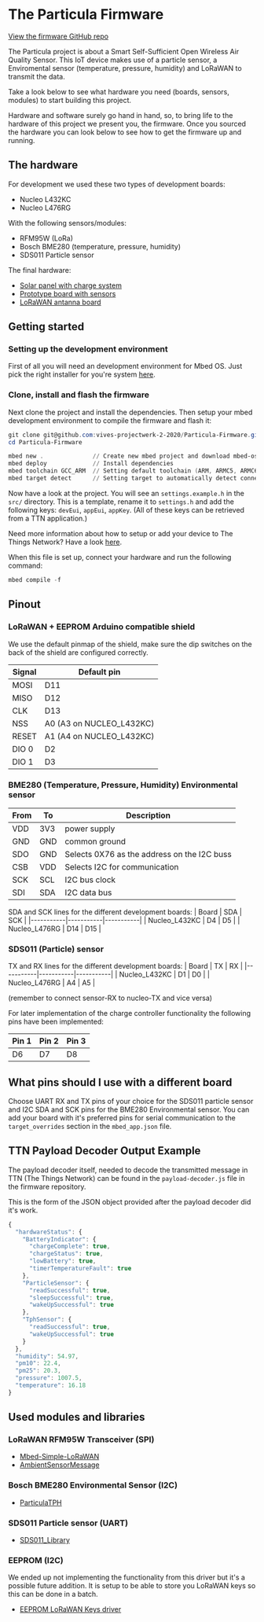 # The Particula Firmware

[View the firmware GitHub repo](https://github.com/vives-projectwerk-2-2020/Particula-Firmware)

The Particula project is about a Smart Self-Sufficient
Open Wireless Air Quality Sensor.
This IoT device makes use of a particle sensor,
a Enviromental sensor (temperature, pressure, humidity) and LoRaWAN to transmit the data.

Take a look below to see what hardware you need (boards, sensors, modules)
to start building this project.

Hardware and software surely go hand in hand, so, to bring life to the hardware
of this project we present you, the firmware. Once you sourced the hardware
you can look below to see how to get the firmware up and running.

## The hardware

For development we used these two types of development boards:

- Nucleo L432KC
- Nucleo L476RG

With the following sensors/modules:

- RFM95W (LoRa)
- Bosch BME280 (temperature, pressure, humidity)
- SDS011 Particle sensor

The final hardware:

- [Solar panel with charge system](https://github.com/vives-projectwerk-2-2020/FinalSolarChargeSystem)
- [Prototype board with sensors](https://github.com/vives-projectwerk-2-2020/Prototype_Board_Niels.git)
- [LoRaWAN antanna board](https://github.com/vives-projectwerk-2-2020/LoRaWAN-antenna.git)

## Getting started

### Setting up the development environment

First of all you will need an development environment for Mbed OS.
Just pick the right installer for you're system [here](https://os.mbed.com/docs/mbed-os/v5.15/tools/installation-and-setup.html).

### Clone, install and flash the firmware

Next clone the project and install the dependencies.
Then setup your mbed development environment to compile the firmware and flash it:

```PowerShell
git clone git@github.com:vives-projectwerk-2-2020/Particula-Firmware.git
cd Particula-Firmware

mbed new .              // Create new mbed project and download mbed-os library
mbed deploy             // Install dependencies
mbed toolchain GCC_ARM  // Setting default toolchain (ARM, ARMC5, ARMC6, IAR, GCC_ARM)
mbed target detect      // Setting target to automatically detect connected device
```

Now have a look at the project.
You will see an `settings.example.h` in the `src/` directory.
This is a template, rename it to `settings.h` and add the following keys:
`devEui`, `appEui`, `appKey`.
(All of these keys can be retrieved from a TTN application.)

Need more information about how to setup or add your device to The Things Network?
Have a look [here](../ttn/).

When this file is set up, connect your hardware and run the following command:

```PowerShell
mbed compile -f
```

## Pinout

### LoRaWAN + EEPROM Arduino compatible shield

We use the default pinmap of the shield, make sure the dip switches on the back
of the shield are configured correctly.

| Signal | Default pin
|--|--|
| MOSI | D11  |
| MISO | D12  |
| CLK | D13 |
| NSS | A0 (A3 on NUCLEO_L432KC)  |
| RESET | A1 (A4 on NUCLEO_L432KC)  |
| DIO 0 | D2  |
| DIO 1 | D3  |

### BME280 (Temperature, Pressure, Humidity) Environmental sensor

| From    | To       | Description         |
|------------|------------|---------------------|
| VDD        | 3V3        | power supply        |
| GND        | GND        | common ground       |
| SDO        | GND        | Selects 0X76 as the address on the I2C buss    |
| CSB        | VDD        | Selects I2C for communication |
| SCK        | SCL        | I2C bus clock |
| SDI        | SDA        | I2C data bus  |

SDA and SCK lines for the different development boards:
| Board     | SDA       | SCK       |
|-----------|-----------|-----------|
| Nucleo_L432KC | D4 | D5 |
| Nucleo_L476RG | D14 | D15 |

### SDS011 (Particle) sensor

TX and RX lines for the different development boards:
| Board     | TX     | RX      |
|-----------|-----------|-----------|
| Nucleo_L432KC | D1 | D0 |
| Nucleo_L476RG | A4 | A5 |

(remember to connect sensor-RX to nucleo-TX and vice versa)

For later implementation of the charge controller functionality the following
pins have been implemented:

| Pin 1 | Pin 2 | Pin 3 |
|---|---|---|
| D6 | D7 | D8 |

## What pins should I use with a different board

Choose UART RX and TX pins of your choice for the SDS011 particle sensor
and I2C SDA and SCK pins for the BME280 Environmental sensor.
You can add your board with it's preferred pins for serial communication
to the `target_overrides` section in the `mbed_app.json` file.

## TTN Payload Decoder Output Example

The payload decoder itself, needed to decode the transmitted message in TTN
(The Things Network) can be found in the `payload-decoder.js`
file in the firmware repository.

This is the form of the JSON object provided after the payload decoder did
it's work.

```javascript
{
  "hardwareStatus": {
    "BatteryIndicator": {
      "chargeComplete": true,
      "chargeStatus": true,
      "lowBattery": true,
      "timerTemperatureFault": true
    },
    "ParticleSensor": {
      "readSuccessful": true,
      "sleepSuccessful": true,
      "wakeUpSuccessful": true
    },
    "TphSensor": {
      "readSuccessful": true,
      "wakeUpSuccessful": true
    }
  },
  "humidity": 54.97,
  "pm10": 22.4,
  "pm25": 20.3,
  "pressure": 1007.5,
  "temperature": 16.18
}
```

## Used modules and libraries

### LoRaWAN RFM95W Transceiver (SPI)

- [Mbed-Simple-LoRaWAN](https://github.com/sillevl/mbed-Simple-LoRaWAN)
- [AmbientSensorMessage](https://github.com/vives-projectwerk-2-2020/AmbiantSensorMessage)

### Bosch BME280 Environmental Sensor (I2C)

- [ParticulaTPH](https://github.com/vives-projectwerk-2-2020/ParticulaTPH)

### SDS011 Particle sensor (UART)

- [SDS011_Library](https://github.com/vives-projectwerk-2-2020/SDS011_Library)

### EEPROM (I2C)

We ended up not implementing the functionality from this driver but it's a
possible future addition.
It is setup to be able to store you LoRaWAN keys so this can be done in a batch.

- [EEPROM LoRaWAN Keys driver](https://github.com/vives-projectwerk-2-2020/EepromLoraWANKeys)
